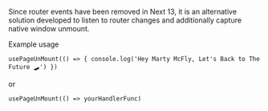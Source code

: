 Since router events have been removed in Next 13, it is an alternative solution developed to listen to router changes and additionally capture native window unmount.

Example usage

`usePageUnMount(() => {
  console.log('Hey Marty McFly, Let's Back to The Future 🛹')
})`

or 

`usePageUnMount(() => yourHandlerFunc)`
